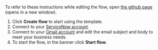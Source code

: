 To refer to these instructions while editing the flow, open [the github page](https://github.com/ot4i/app-connect-templates/blob/master/resources/markdown/Send%20a%20Gmail%20message%20when%20urgent%20ServiceNow%20incidents%20come%20in_instructions.md) (opens in a new window).

1. Click **Create flow** to start using the template.
1. Connect to your [ServiceNow account](http://ibm.biz/aasservicenow).
1. Connect to your [Gmail account](http://ibm.biz/aasgmail) and edit the email subject and body to meet your business needs.
1. To start the flow, in the banner click **Start flow**.
